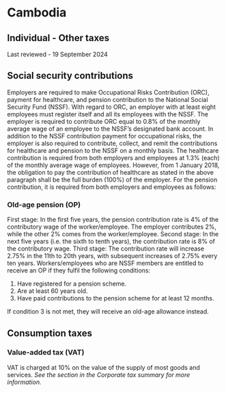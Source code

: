 # Cambodia
## Individual - Other taxes
Last reviewed - 19 September 2024
## Social security contributions
Employers are required to make Occupational Risks Contribution (ORC), payment for healthcare, and pension contribution to the National Social Security Fund (NSSF).
With regard to ORC, an employer with at least eight employees must register itself and all its employees with the NSSF. The employer is required to contribute ORC equal to 0.8% of the monthly average wage of an employee to the NSSF’s designated bank account.
In addition to the NSSF contribution payment for occupational risks, the employer is also required to contribute, collect, and remit the contributions for healthcare and pension to the NSSF on a monthly basis. The healthcare contribution is required from both employers and employees at 1.3% (each) of the monthly average wage of employees. However, from 1 January 2018, the obligation to pay the contribution of healthcare as stated in the above paragraph shall be the full burden (100%) of the employer.
For the pension contribution, it is required from both employers and employees as follows:
### Old-age pension (OP)
First stage: In the first five years, the pension contribution rate is 4% of the contributory wage of the worker/employee. The employer contributes 2%, while the other 2% comes from the worker/employee.
Second stage: In the next five years (i.e. the sixth to tenth years), the contribution rate is 8% of the contributory wage.
Third stage: The contribution rate will increase 2.75% in the 11th to 20th years, with subsequent increases of 2.75% every ten years.
Workers/employees who are NSSF members are entitled to receive an OP if they fulfil the following conditions:
  1. Have registered for a pension scheme.
  2. Are at least 60 years old.
  3. Have paid contributions to the pension scheme for at least 12 months.


If condition 3 is not met, they will receive an old-age allowance instead.
## Consumption taxes
### Value-added tax (VAT)
VAT is charged at 10% on the value of the supply of most goods and services.
_See the section in the Corporate tax summary for more information._

